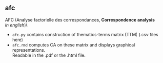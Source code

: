 ## afc

AFC (Analyse factorielle des correspondances, **Correspondence analysis** *in english*)\

- `afc.py` contains construction of thematics-terms matrix (TTM) (.csv files here)
- `afc.rmd` computes CA on these matrix and displays graphical representations. \
  Readable in the .pdf or the .html file.